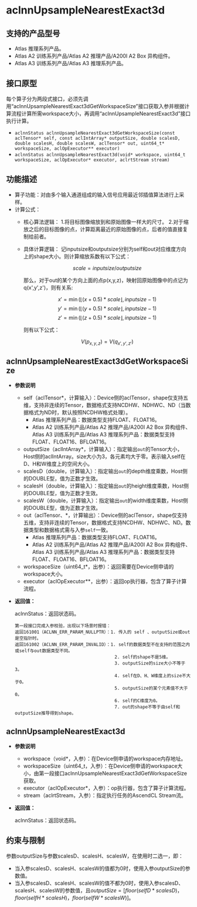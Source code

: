 # aclnnUpsampleNearestExact3d

## 支持的产品型号

- Atlas 推理系列产品。
- Atlas A2 训练系列产品/Atlas A2 推理产品/A200I A2 Box 异构组件。
- Atlas A3 训练系列产品/Atlas A3 推理系列产品。

## 接口原型
每个算子分为两段式接口，必须先调用“aclnnUpsampleNearestExact3dGetWorkspaceSize”接口获取入参并根据计算流程计算所需workspace大小，再调用“aclnnUpsampleNearestExact3d”接口执行计算。

- `aclnnStatus aclnnUpsampleNearestExact3dGetWorkspaceSize(const aclTensor* self, const aclIntArray* outputSize, double scalesD, double scalesH, double scalesW, aclTensor* out, uint64_t* workspaceSize, aclOpExecutor** executor)`
- `aclnnStatus aclnnUpsampleNearestExact3d(void* workspace, uint64_t workspaceSize, aclOpExecutor* executor, aclrtStream stream)`

## 功能描述

- 算子功能：对由多个输入通道组成的输入信号应用最近邻插值算法进行上采样。
- 计算公式：
  - 核心算法逻辑：
    1.将目标图像缩放到和原始图像一样大的尺寸。
    2.对于缩放之后的目标图像的点，计算距离最近的原始图像的点，后者的值直接复制给前者。
  - 具体计算逻辑：
    记inputsize和outputsize分别为self和out对应维度方向上的shape大小。则计算缩放系数有以下公式：

    $$
    scale = inputsize / outputsize
    $$

    那么，对于out的某个方向上面的点p(x,y,z)，映射回原始图像中的点记为q(x',y',z')，则有关系: 
    
    $$
    x' = \min(\lfloor (x+0.5) * scale \rfloor, inputsize - 1)
    $$
    $$
    y' = \min(\lfloor (y+0.5) * scale \rfloor, inputsize - 1)
    $$
    $$
    z' = \min(\lfloor (z+0.5) * scale \rfloor, inputsize - 1)
    $$
  
    则有以下公式：

    $$
    {V(p_{x,y,z})} = {V(q_{x',y',z'})}
    $$


## aclnnUpsampleNearestExact3dGetWorkspaceSize

- **参数说明**

  - self（aclTensor*，计算输入）：Device侧的aclTensor，shape仅支持五维，支持非连续的Tensor，数据格式支持NCDHW、NDHWC、ND（当数据格式为ND时，默认按照NCDHW格式处理）。
    - Atlas 推理系列产品：数据类型支持FLOAT、FLOAT16。
    - Atlas A2 训练系列产品/Atlas A2 推理产品/A200I A2 Box 异构组件、Atlas A3 训练系列产品/Atlas A3 推理系列产品：数据类型支持FLOAT、FLOAT16、BFLOAT16。
  - outputSize（aclIntArray*，计算输入）：指定输出`out`的Tensor大小，Host侧的aclIntArray。size大小为3，各元素均大于零。表示输入self在D、H和W维度上的空间大小。
  - scalesD（double，计算输入）：指定输出`out`的depth维度乘数，Host侧的DOUBLE型，值为正数才生效。
  - scalesH（double，计算输入）：指定输出`out`的height维度乘数，Host侧的DOUBLE型，值为正数才生效。
  - scalesW（double，计算输入）：指定输出`out`的width维度乘数，Host侧的DOUBLE型，值为正数才生效。
  - out（aclTensor、*，计算输出）：Device侧的aclTensor，shape仅支持五维，支持非连续的Tensor，数据格式支持NCDHW、NDHWC、ND。数据类型和数据格式需与入参`self`一致。
    - Atlas 推理系列产品：数据类型支持FLOAT、FLOAT16。
    - Atlas A2 训练系列产品/Atlas A2 推理产品/A200I A2 Box 异构组件、Atlas A3 训练系列产品/Atlas A3 推理系列产品：数据类型支持FLOAT、FLOAT16、BFLOAT16。
  - workspaceSize（uint64_t*，出参）：返回需要在Device侧申请的workspace大小。
  - executor（aclOpExecutor**，出参）：返回op执行器，包含了算子计算流程。
  
- **返回值：**

  aclnnStatus：返回状态码。

  ```
  第一段接口完成入参校验，出现以下场景时报错：
  返回161001（ACLNN_ERR_PARAM_NULLPTR）：1. 传入的 self 、outputSize或out是空指针时。
  返回161002（ACLNN_ERR_PARAM_INVALID）：1. self的数据类型不在支持的范围之内或self与out数据类型不同。
                                        2. self的shape不是5维。
                                        3. outputSize的size大小不等于3。
                                        4. self在D、H、W维度上的size不大于0。
                                        5. outputSize的某个元素值不大于0。
                                        6. self的C维度为0。
                                        7. out的shape不等于由self和outputSize推导得到shape。
  ```

## aclnnUpsampleNearestExact3d

- **参数说明**

  - workspace（void\*，入参）：在Device侧申请的workspace内存地址。
  - workspaceSize（uint64_t，入参）：在Device侧申请的workspace大小，由第一段接口aclnnUpsampleNearestExact3dGetWorkspaceSize获取。
  - executor（aclOpExecutor\*，入参）：op执行器，包含了算子计算流程。
  - stream（aclrtStream，入参）：指定执行任务的AscendCL Stream流。

- **返回值：**

  aclnnStatus：返回状态码。

## 约束与限制

参数outputSize与参数scalesD、scalesH、scalesW，在使用时二选一，即：
- 当入参scalesD、scalesH、scalesW的值都为0时，使用入参outputSize的参数值。
- 当入参scalesD、scalesH、scalesW的值不都为0时，使用入参scalesD、scalesH、scalesW的参数值，且$outputSize=[floor(selfD*scalesD)，floor(selfH*scalesH)，floor(selfW*scalesW)]$。
